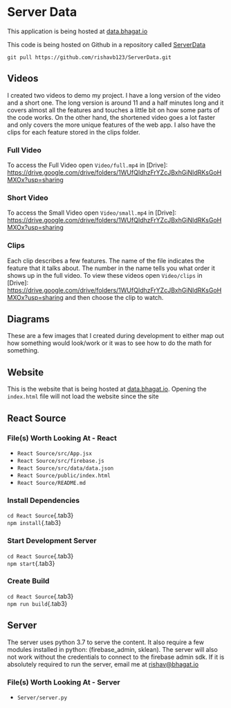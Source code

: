 # Server Data

This application is being hosted at [data.bhagat.io]

This code is being hosted on Github in a repository called [ServerData]

`git pull https://github.com/rishavb123/ServerData.git`

## Videos

I created two videos to demo my project. I have a long version of the
video and a short one. The long version is around 11 and a half minutes
long and it covers almost all the features and touches a little bit on
how some parts of the code works. On the other hand, the shortened video
goes a lot faster and only covers the more unique features of the web
app. I also have the clips for each feature stored in the clips folder.

### Full Video

To access the Full Video open `Video/full.mp4` in [Drive]: https://drive.google.com/drive/folders/1WUfQIdhzFrYZcJBxhGiNIdRKsGoHMXOx?usp=sharing

### Short Video

To access the Small Video open `Video/small.mp4` in [Drive]: https://drive.google.com/drive/folders/1WUfQIdhzFrYZcJBxhGiNIdRKsGoHMXOx?usp=sharing


### Clips

Each clip describes a few features. The name of the file indicates the
feature that it talks about. The number in the name tells you what order
it shows up in the full video. To view these videos open `Video/clips` in
[Drive]: https://drive.google.com/drive/folders/1WUfQIdhzFrYZcJBxhGiNIdRKsGoHMXOx?usp=sharing
and then choose the clip to watch.

## Diagrams

These are a few images that I created during development to either map
out how something would look/work or it was to see how to do the math
for something.

## Website

This is the website that is being hosted at [data.bhagat.io]. Opening
the `index.html` file will not load the website since the site

  [data.bhagat.io]: http://data.bhagat.io
  [ServerData]: https://github.com/rishavb123/ServerData

## React Source

### File(s) Worth Looking At - React

- `React Source/src/App.jsx`
- `React Source/src/firebase.js`
- `React Source/src/data/data.json`
- `React Source/public/index.html`
- `React Source/README.md`

### Install Dependencies

`cd React Source`{.tab3}\
`npm install`{.tab3}

### Start Development Server

`cd React Source`{.tab3}\
`npm start`{.tab3}

### Create Build

`cd React Source`{.tab3}\
`npm run build`{.tab3}

## Server

The server uses python 3.7 to serve the content. It also require a few
modules installed in python: (firebase\_admin, sklean). The server will
also not work without the credentials to connect to the firebase admin
sdk. If it is absolutely required to run the server, email me at
[rishav\@bhagat.io]

### File(s) Worth Looking At - Server

- `Server/server.py`

  [rishav\@bhagat.io]: mailto:rishav@bhagat.io?subject=Need%20Firebase%20Admin%20Service%20Account%20Credentials&body=Hi%20Rishav,%0AWould%20it%20be%20possible%20for%20you%20to%20send%20me%20a%20copy%20of%20the%20Firebase%20Admin%20Service%20Account%20credentials%20so%20that%20I%20can%20run%20and%20test%20the%20python%20server.